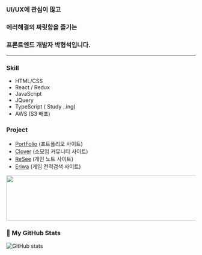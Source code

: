### UI/UX에 관심이 많고
### 에러해결의 짜릿함을 즐기는
### 프론트엔드 개발자 박형석입니다.

---

  ### Skill
  - HTML/CSS
  - React / Redux
  - JavaScript
  - JQuery
  - TypeScript ( Study ..ing)
  - AWS (S3 배포)
  
  
      
  ### Project
   -  [PortFolio](http://reactportpolio.s3-website.ap-northeast-2.amazonaws.com) (포트폴리오 사이트)
   -  [Clover](https://github.com/djgnfj-svg/Clover) (소모임 커뮤니티 사이트)
   -  [ReSee](https://github.com/djgnfj-svg/Resee_project) (개인 노트 사이트)
   -  [Eriwa](https://github.com/djgnfj-svg/Eriwa) (게임 전적검색 사이트)


<a href="https://www.gitanimals.org/en_US?utm_medium=image&utm_source=b-hyoung&utm_content=line">
  <img
    src="https://render.gitanimals.org/lines/b-hyoung"
    width="800"
    height="120"
  />
</a>
  


### 🧠 My GitHub Stats
![GitHub stats](https://github-readme-stats.vercel.app/api?username=b-hyoung&show_icons=true&theme=tokyonight)
